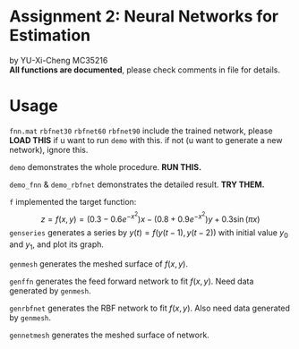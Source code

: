# Assignment 2: Neural Networks for Estimation
by YU-Xi-Cheng MC35216  
**All functions are documented**, please check comments in file for details.

# Usage

`fnn.mat` `rbfnet30` `rbfnet60` `rbfnet90` include the trained network, please **LOAD THIS** if u want to run `demo` with this. if not (u want to generate a new network), ignore this.

`demo` demonstrates the whole procedure. **RUN THIS.**

`demo_fnn` & `demo_rbfnet` demonstrates the detailed result. **TRY THEM.**

`f` implemented the target function:
$$
z = f(x,y) = (0.3-0.6e^{-x^2})x - (0.8+0.9e^{-x^2})y + 0.3 \sin(\pi x)
$$
`genseries` generates a series by $y(t)=f(y(t-1),y(t-2))$ with initial value $y_0$ and $y_1$, and plot its graph.

`genmesh` generates the meshed surface of $f(x,y)$.

`genffn` generates the feed forward network to fit $f(x,y)$. Need data generated by `genmesh`.

`genrbfnet` generates the RBF network to fit $f(x,y)$. Also need data generated by `genmesh`.

`gennetmesh` generates the meshed surface of network.